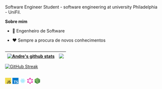

Software Engineer Student - software engineering at university Philadelphia - UniFil.

**Sobre mim**

- 💼 Engenheiro de Software

- ❤️ Sempre a procura de novos conhecimentos

  ##

| <a href="https://github.com/Andre-Bigaran/github-readme-stats"><img align="center" src="https://github-readme-stats.vercel.app/api?username=Andre-Bigaran&show_icons=true&include_all_commits=true&theme=buefy&hide_border=true" alt="Andre's github stats" /></a> | <a href="https://github.com/Andre-Bigaran/github-readme-stats"><img align="center" src="https://github-readme-stats.vercel.app/api/top-langs/?username=Andre-Bigaran&layout=compact&theme=buefy&hide_border=true" /></a> |
| ------------- | ------------- |

<a src="">[![GitHub Streak](http://github-readme-streak-stats.herokuapp.com?user=Andre-Bigaran&theme=buefy&date_format=M%20j%5B%2C%20Y%5D)](https://git.io/streak-stats)</a>

  
##

<code><img height="20" src="https://raw.githubusercontent.com/github/explore/80688e429a7d4ef2fca1e82350fe8e3517d3494d/topics/javascript/javascript.png"></code>
<code><img height="20" src="https://raw.githubusercontent.com/github/explore/80688e429a7d4ef2fca1e82350fe8e3517d3494d/topics/typescript/typescript.png"></code>
<code><img height="20" src="https://raw.githubusercontent.com/github/explore/80688e429a7d4ef2fca1e82350fe8e3517d3494d/topics/react/react.png"></code>
<code><img height="20" src="https://raw.githubusercontent.com/github/explore/5c058a388828bb5fde0bcafd4bc867b5bb3f26f3/topics/graphql/graphql.png"></code>
<code><img height="20" src="https://raw.githubusercontent.com/github/explore/80688e429a7d4ef2fca1e82350fe8e3517d3494d/topics/nodejs/nodejs.png"></code>    



